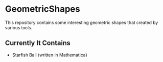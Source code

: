 # GeometricShapes

This repository contains some interesting 
geometric shapes that created by various 
tools.

## Currently It Contains

- Starfish Ball (written in Mathematica)
